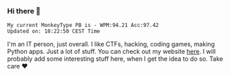 ### Hi there 👋
<!-- PB START -->
```
My current MonkeyType PB is - WPM:94.21 Acc:97.42
Updated on: 18:22:50 CEST Time
```
<!-- PB END -->
I'm an IT person, just overall. I like CTFs, hacking, coding games, making Python apps. Just a lot of stuff.
You can check out my website [here](https://skill3472.github.io/).
I will probably add some interesting stuff here, when I get the idea to do so. Take care ❤️
